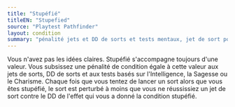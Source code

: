 ```yaml
---
title: "Stupéfié"
titleEN: "Stupefied"
source: "Playtest Pathfinder"
layout: condition
summary: "pénalité jets et DD de sorts et tests mentaux, jet de sort pour lancer un sort"
---
```


Vous n'avez pas les idées claires. Stupéfié s'accompagne toujours d'une valeur. Vous subsissez une pénalité de condition égale à cette valeur aux jets de sorts, DD de sorts et aux tests basés sur l'Intelligence, la Sagesse ou le Charisme. Chaque fois que vous tentez de lancer un sort alors que vous êtes stupéfié, le sort est perturbé à moins que vous ne réussissiez un jet de sort contre le DD de l'effet qui vous a donné la condition stupéfié.